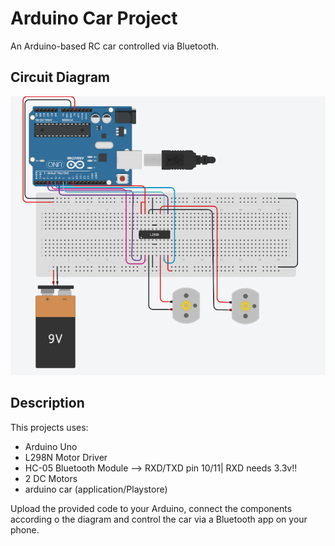 # Arduino Car Project

An Arduino-based RC car controlled via Bluetooth.

## Circuit Diagram
![Circuit Diagram](schematic.jpg)

## Description
 This projects uses:
- Arduino Uno
- L298N Motor Driver
- HC-05 Bluetooth Module --> RXD/TXD pin 10/11| RXD needs 3.3v!!
- 2 DC Motors
- arduino car (application/Playstore)

Upload the provided code to your Arduino, connect the components according o the diagram 
and control the car via a Bluetooth app on your phone.
